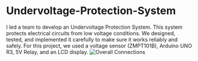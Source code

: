 # Undervoltage-Protection-System
I led a team to develop an Undervoltage Protection System. This system protects electrical circuits from low voltage conditions. We designed, tested, and implemented it carefully to make sure it works reliably and safely. For this project, we used a voltage sensor (ZMPT101B), Arduino UNO R3, 5V Relay, and an LCD display.
![Overall Connections](https://github.com/user-attachments/assets/0c659eae-4cf3-47ad-b9af-9d8c199a28de)

